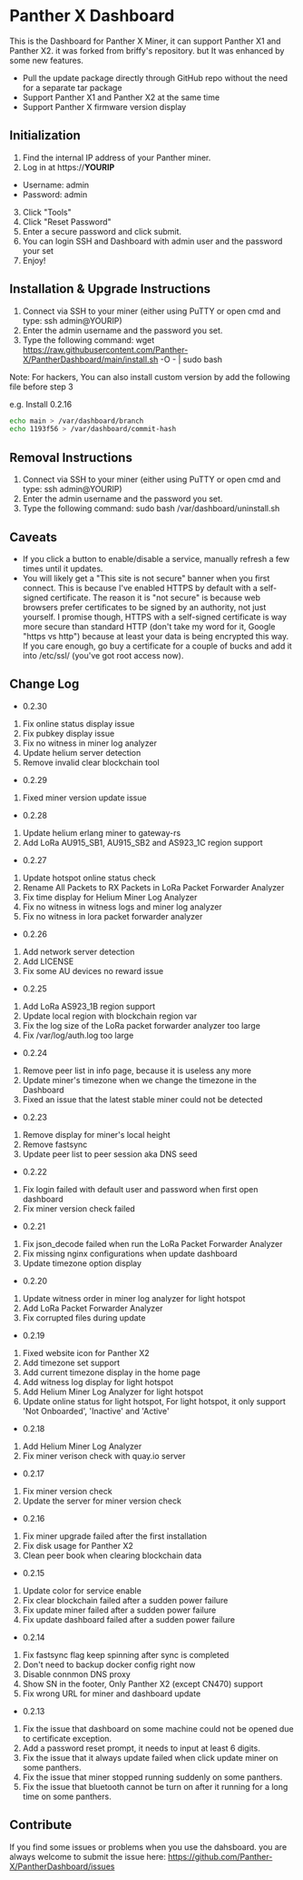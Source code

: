 # Panther X Dashboard #

This is the Dashboard for Panther X Miner, it can support Panther X1 and Panther X2. it was forked from briffy's repository. but It was enhanced by some new features.

* Pull the update package directly through GitHub repo without the need for a separate tar package 
* Support Panther X1 and Panther X2 at the same time
* Support Panther X firmware version display

## Initialization ##

1. Find the internal IP address of your Panther miner.
2. Log in at https://__YOURIP__
  - Username: admin
  - Password: admin
3. Click "Tools"
4. Click "Reset Password"
5. Enter a secure password and click submit.
6. You can login SSH and Dashboard with admin user and the password your set
7. Enjoy!

## Installation & Upgrade Instructions ##

1. Connect via SSH to your miner (either using PuTTY or open cmd and type:  ssh admin@YOURIP)
2. Enter the admin username and the password you set.
3. Type the following command: wget https://raw.githubusercontent.com/Panther-X/PantherDashboard/main/install.sh -O - | sudo bash

Note: For hackers, You can also install custom version by add the following file before step 3

e.g. Install 0.2.16

```bash
echo main > /var/dashboard/branch
echo 1193f56 > /var/dashboard/commit-hash
```

## Removal Instructions ##

1. Connect via SSH to your miner (either using PuTTY or open cmd and type:  ssh admin@YOURIP)
2. Enter the admin username and the password you set.
3. Type the following command: sudo bash /var/dashboard/uninstall.sh

## Caveats ##

* If you click a button to enable/disable a service, manually refresh a few times until it updates.
* You will likely get a "This site is not secure" banner when you first connect.  This is because I've enabled HTTPS by default with a self-signed certificate.  The reason it is "not secure" is because web browsers prefer certificates to be signed by an authority, not just yourself.  I promise though, HTTPS with a self-signed certificate is way more secure than standard HTTP (don't take my word for it, Google "https vs http") because at least your data is being encrypted this way.  If you care enough, go buy a certificate for a couple of bucks and add it into /etc/ssl/  (you've got root access now).

## Change Log ##

- 0.2.30
1. Fix online status display issue
2. Fix pubkey display issue
3. Fix no witness in miner log analyzer
4. Update helium server detection
5. Remove invalid clear blockchain tool

- 0.2.29
1. Fixed miner version update issue

- 0.2.28
1. Update helium erlang miner to gateway-rs
2. Add LoRa AU915_SB1, AU915_SB2 and AS923_1C region support

- 0.2.27
1. Update hotspot online status check
2. Rename All Packets to RX Packets in LoRa Packet Forwarder Analyzer
3. Fix time display for Helium Miner Log Analyzer
4. Fix no witness in witness logs and miner log analyzer
5. Fix no witness in lora packet forwarder analyzer

- 0.2.26
1. Add network server detection
2. Add LICENSE
3. Fix some AU devices no reward issue

- 0.2.25
1. Add LoRa AS923_1B region support
2. Update local region with blockchain region var
3. Fix the log size of the LoRa packet forwarder analyzer too large
4. Fix /var/log/auth.log too large

- 0.2.24
1. Remove peer list in info page, because it is useless any more
2. Update miner's timezone when we change the timezone in the Dashboard
3. Fixed an issue that the latest stable miner could not be detected

- 0.2.23
1. Remove display for miner's local height
2. Remove fastsync
3. Update peer list to peer session aka DNS seed

- 0.2.22
1. Fix login failed with default user and password when first open dashboard
2. Fix miner version check failed

- 0.2.21
1. Fix json_decode failed when run the LoRa Packet Forwarder Analyzer
2. Fix missing nginx configurations when update dashboard
3. Update timezone option display

- 0.2.20
1. Update witness order in miner log analyzer for light hotspot
2. Add LoRa Packet Forwarder Analyzer 
3. Fix corrupted files during update 

- 0.2.19
1. Fixed website icon for Panther X2
2. Add timezone set support
3. Add current timezone display in the home page
4. Add witness log display for light hotspot
5. Add Helium Miner Log Analyzer for light hotspot
6. Update online status for light hotspot, For light hotspot, it only support 'Not Onboarded', 'Inactive' and 'Active'

- 0.2.18
1. Add Helium Miner Log Analyzer
2. Fix miner verison check with quay.io server

- 0.2.17
1. Fix miner version check
2. Update the server for miner version check

- 0.2.16

1. Fix miner upgrade failed after the first installation
2. Fix disk usage for Panther X2
3. Clean peer book when clearing blockchain data

- 0.2.15

1. Update color for service enable
2. Fix clear blockchain failed after a sudden power failure
3. Fix update miner failed after a sudden power failure
4. Fix update dashboard failed after a sudden power failure

- 0.2.14

1. Fix fastsync flag keep spinning after sync is completed
2. Don't need to backup docker config right now
3. Disable connmon DNS proxy
4. Show SN in the footer, Only Panther X2 (except CN470) support
5. Fix wrong URL for miner and dashboard update

- 0.2.13

1. Fix the issue that dashboard on some machine could not be opened due to certificate exception.
2. Add a password reset prompt, it needs to input at least 6 digits.
3. Fix the issue that it always update failed when click update miner on some panthers.
4. Fix the issue that miner stopped running suddenly on some panthers.
5. Fix the issue that bluetooth cannot be turn on after it running for a long time on some panthers.

## Contribute ##
If you find some issues or problems when you use the dahsboard. you are always welcome to submit the issue here: https://github.com/Panther-X/PantherDashboard/issues

